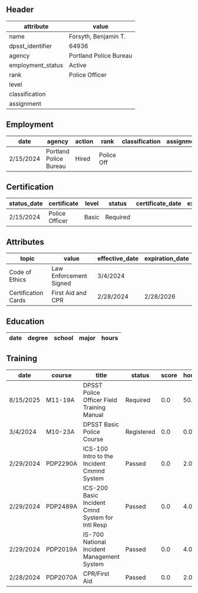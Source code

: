 ## Header
| attribute | value |
| --------- | ----- |
| name | Forsyth, Benjamin T. |
| dpsst_identifier | 64936 |
| agency | Portland Police Bureau |
| employment_status | Active |
| rank | Police Officer |
| level |  |
| classification |  |
| assignment |  |
## Employment
| date | agency | action | rank | classification | assignment |
| ---- | ------ | ------ | ---- | -------------- | ---------- |
| 2/15/2024 | Portland Police Bureau | Hired | Police Off |  |  |
## Certification
| status_date | certificate | level | status | certificate_date | expiration_date | probation_date |
| ----------- | ----------- | ----- | ------ | ---------------- | --------------- | -------------- |
| 2/15/2024 | Police Officer | Basic | Required |  |  | 8/15/2025 |
## Attributes
| topic | value | effective_date | expiration_date |
| ----- | ----- | -------------- | --------------- |
| Code of Ethics | Law Enforcement Signed | 3/4/2024 |  |
| Certification Cards | First Aid and CPR | 2/28/2024 | 2/28/2026 |
## Education
| date | degree | school | major | hours |
| ---- | ------ | ------ | ----- | ----- |
## Training
| date | course | title | status | score | hours |
| ---- | ------ | ----- | ------ | ----- | ----- |
| 8/15/2025 | M11-19A | DPSST Police Officer Field Training Manual | Required | 0.0 | 50.00 |
| 3/4/2024 | M10-23A | DPSST Basic Police Course | Registered | 0.0 | 0.00 |
| 2/29/2024 | PDP2290A | ICS-100 Intro to the Incident Cmmnd System | Passed | 0.0 | 2.00 |
| 2/29/2024 | PDP2489A | ICS-200 Basic Incident Cmnd System for Intl Resp | Passed | 0.0 | 4.00 |
| 2/29/2024 | PDP2019A | IS-700 National Incident Management System | Passed | 0.0 | 4.00 |
| 2/28/2024 | PDP2070A | CPR/First Aid | Passed | 0.0 | 2.00 |

